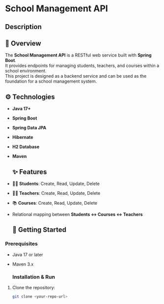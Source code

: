 # School Management API

## Description
## 📌 Overview
The **School Management API** is a RESTful web service built with **Spring Boot**.  
It provides endpoints for managing students, teachers, and courses within a school environment.  
This project is designed as a backend service and can be used as the foundation for a school management system.

## ⚙️ Technologies
- **Java 17+**
- **Spring Boot**
- **Spring Data JPA**
- **Hibernate**
- **H2 Database**
- **Maven**

  ## ✨ Features
- 👩‍🎓 **Students**: Create, Read, Update, Delete  
- 👨‍🏫 **Teachers**: Create, Read, Update, Delete  
- 📚 **Courses**: Create, Read, Update, Delete  
- Relational mapping between **Students ↔ Courses ↔ Teachers**

  ## 🚀 Getting Started

### Prerequisites
- Java 17 or later
- Maven 3.x

  ### Installation & Run
1. Clone the repository:
   ```bash
   git clone <your-repo-url>
